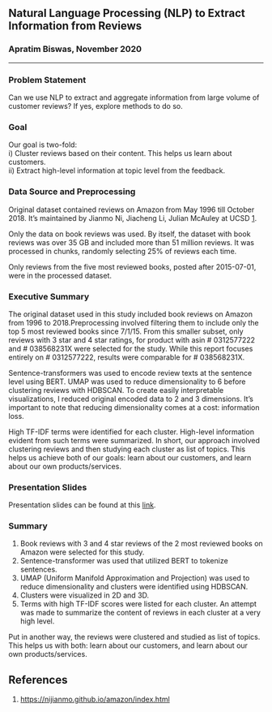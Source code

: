 ## Natural Language Processing (NLP) to Extract Information from Reviews

### Apratim Biswas, November 2020

---

### Problem Statement  
Can we use NLP to extract and aggregate information from large volume of customer reviews? If yes, explore methods to do so.

### Goal  
Our goal is two-fold:  
i) Cluster reviews based on their content. This helps us learn about customers.  
ii) Extract high-level information at topic level from the feedback.  

### Data Source and Preprocessing  
Original dataset contained reviews on Amazon from May 1996 till October 2018. It’s maintained by Jianmo Ni, Jiacheng Li, Julian McAuley at UCSD [1](https://nijianmo.github.io/amazon/index.html). 

Only the data on book reviews was used. By itself, the dataset with book reviews was over 35 GB and included more than 51 million reviews. It was processed in chunks, randomly selecting 25% of reviews each time. 

Only reviews from the five most reviewed books, posted after 2015-07-01, were in the processed dataset. 

### Executive Summary

The original dataset used in this study included book reviews on Amazon from 1996 to 2018.Preprocessing involved filtering them to include only the top 5 most reviewed books since 7/1/15. From this smaller subset, only reviews with 3 star and 4 star ratings, for product with asin # 0312577222 and  # 038568231X were selected for the study. While this report focuses entirely on # 0312577222, results were comparable for # 038568231X.

Sentence-transformers was used to encode review texts at the sentence level using BERT. UMAP was used to reduce dimensionality to 6 before clustering reviews with HDBSCAN. To create easily interpretable visualizations, I reduced original encoded data to 2 and 3 dimensions. It’s important to note that reducing dimensionality comes at a cost: information loss.

High TF-IDF terms were identified for each cluster. High-level information evident from such terms were summarized. In short, our approach involved clustering reviews and then studying each cluster as list of topics. This helps us achieve both of our goals: learn about our customers, and learn about our own products/services.

### Presentation Slides  

Presentation slides can be found at this [link](https://docs.google.com/presentation/d/1MDVXKrzkVPxmOz1KgxXRsLLzTfZhwPlyfoVQfiSez9g/edit?usp=sharing).

### Summary  

1. Book reviews with 3 and 4 star reviews of the 2 most reviewed books on Amazon were selected for this study. 
2. Sentence-transformer was used that utilized BERT to tokenize sentences. 
3. UMAP (Uniform Manifold Approximation and Projection) was used to reduce dimensionality and clusters were identified using HDBSCAN.  
4. Clusters were visualized in 2D and 3D.  
5. Terms with high TF-IDF scores were listed for each cluster. An attempt was made to summarize the content of reviews in each cluster at a very high level.  

Put in another way, the reviews were clustered and studied as list of topics. This helps us with both: learn about our customers, and learn about our own products/services.


## References

1. https://nijianmo.github.io/amazon/index.html
